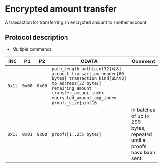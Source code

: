 # Encrypted amount transfer

A transaction for transferring an encrypted amount to another account.

## Protocol description

* Multiple commands.

INS | P1 | P2 | CDATA | Comment |
|----|--------|-----|-------------|----|
| `0x11` | `0x00` | `0x00` | `path_length path[uint32]x[8] account_transaction_header[60 bytes] transaction_kind[uint8] to_address[32 bytes] remaining_amount transfer_amount index encrypted_amount_agg_index proofs_size[uint16]` | |
| `0x11` | `0x01` | `0x00` | `proofs[1..255 bytes]` | In batches of up to 255 bytes, repeated until all proofs have been sent. |

